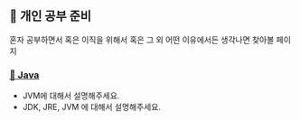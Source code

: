## :memo: 개인 공부 준비
혼자 공부하면서 혹은 이직을 위해서 혹은 그 외 어떤 이유에서든 생각나면 찾아볼 페이지

### [:paperclip: Java](https://github.com/vvshinevv/interview/tree/master/java) 
- JVM에 대해서 설명해주세요.
- JDK, JRE, JVM 에 대해서 설명해주세요.

